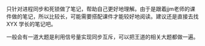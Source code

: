 只针对进程同步和死锁做了笔记，帮助自己更好地理解。由于是跟着jjm老师的课件做的笔记，所以比较长，可能需要搭配课件才能较好地阅读。建议还是直接去找 XYX 学长的笔记吧。

一般会有一道大题是利用信号量实现同步互斥，可以把王道的相关大题都做一遍。